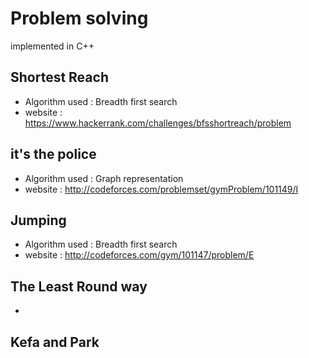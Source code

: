 # Problem solving  
implemented in C++ 

## Shortest Reach
* Algorithm used : Breadth first search 
* website : https://www.hackerrank.com/challenges/bfsshortreach/problem
## it's the police
* Algorithm used : Graph representation
* website : http://codeforces.com/problemset/gymProblem/101149/I
## Jumping
* Algorithm used : Breadth first search
* website : http://codeforces.com/gym/101147/problem/E
## The Least Round way
* 
## Kefa and Park